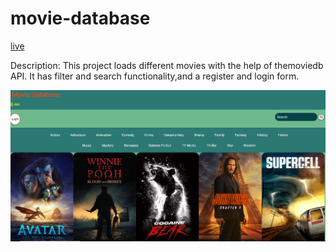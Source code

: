# movie-database
[live](https://project-movie-database.onrender.com)

Description:
This project loads different movies with the help of themoviedb API.
It has filter and search functionality,and a register and login form.


![img](https://github.com/AtanasoaieD/movie-database/blob/main/mdb1.png)


